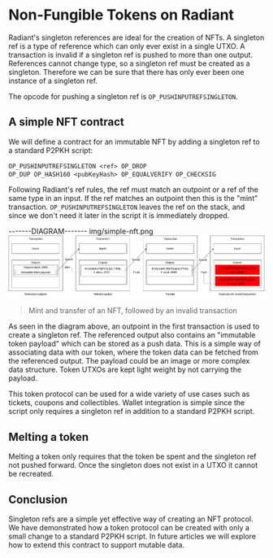 # Non-Fungible Tokens on Radiant

Radiant's singleton references are ideal for the creation of NFTs. A singleton ref is a type of reference which can only ever exist in a single UTXO. A transaction is invalid if a singleton ref is pushed to more than one output. References cannot change type, so a singleton ref must be created as a singleton. Therefore we can be sure that there has only ever been one instance of a singleton ref.

The opcode for pushing a singleton ref is `OP_PUSHINPUTREFSINGLETON`.

## A simple NFT contract

We will define a contract for an immutable NFT by adding a singleton ref to a standard P2PKH script:

```
OP_PUSHINPUTREFSINGLETON <ref> OP_DROP
OP_DUP OP_HASH160 <pubKeyHash> OP_EQUALVERIFY OP_CHECKSIG
```

Following Radiant's ref rules, the ref must match an outpoint or a ref of the same type in an input. If the ref matches an outpoint then this is the "mint" transaction. `OP_PUSHINPUTREFSINGLETON` leaves the ref on the stack, and since we don't need it later in the script it is immediately dropped.

-------DIAGRAM-------
img/simple-nft.png
![DIAGRAM SIMPLE NFT](img/simple-nft.png)

> Mint and transfer of an NFT, followed by an invalid transaction

As seen in the diagram above, an outpoint in the first transaction is used to create a singleton ref. The referenced output also contains an "immutable token payload" which can be stored as a push data. This is a simple way of associating data with our token, where the token data can be fetched from the referenced output. The payload could be an image or more complex data structure. Token UTXOs are kept light weight by not carrying the payload.

This token protocol can be used for a wide variety of use cases such as tickets, coupons and collectibles. Wallet integration is simple since the script only requires a singleton ref in addition to a standard P2PKH script.


## Melting a token

Melting a token only requires that the token be spent and the singleton ref not pushed forward. Once the singleton does not exist in a UTXO it cannot be recreated.

## Conclusion

Singleton refs are a simple yet effective way of creating an NFT protocol. We have demonstrated how a token protocol can be created with only a small change to a standard P2PKH script. In future articles we will explore how to extend this contract to support mutable data.
